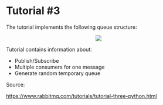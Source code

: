 # Tutorial #3

The tutorial implements the following queue structure:
<p align="center"> 
<img src="https://www.rabbitmq.com/img/tutorials/exchanges.png?style=centerme">
</p>

Tutorial contains information about: 
- Publish/Subscribe
- Multiple consumers for one message
- Generate random temporary queue

Source:

https://www.rabbitmq.com/tutorials/tutorial-three-python.html


